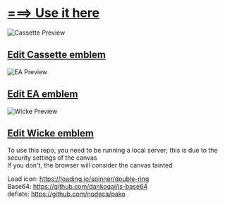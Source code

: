 # [===> Use it here](https://505e06b2.github.io/Black-Ops-2-Emblem-Editor/)

![Cassette Preview](https://github.com/505e06b2/Black-Ops-2-Emblem-Editor/raw/master/created%20emblems/Cassette/preview.png)  
## [Edit Cassette emblem](https://505e06b2.github.io/Black-Ops-2-Emblem-Editor/?load=eMKcw53CmE1Pw5tAEMKGw79KwrRSb8OBw6x8w6wXwrfCtmrDhcKhwpzDqA1xw5jCgMKbRDUhdRzCqQjDscOfwrvDhibDncK1woMbUTXCocOkYCs7dsOyPsO7w47Cjmd9L8KWwoXCv8OLw4vChcK_w4nDhcKJUFLDpVJPUMKMw5vDscKrw4IvKj8NwqHCi8Kzw7V0fsK5CUzDqsKxwonCv8O6Pi1vw5fCi8Orw5XDscKyw4xXw5V8wpoffyjDgsOoO8KUwqfCvsOKwpbCi2nCuGNVwoURcXJxL8Oawr85w7_CscO2ZT7DusK8LsKKEMO-KU5Aw4nCscK4wqvDjzgWw6Vtw6XCq3BZGMKawq3Dq3MGw5bCsMKLPsOhwqLClcKvw5bCpcKvw6bCt8KLw7oCScOswojDmRkLWjnCslbCjcOFwqTCnE9nw5UiX8Ktw6orwqzCs8KSHMKCw5JWwqPDoRDDt8OFcsOmw4NfwobDn8K6w7JFXsKrw4jClMKRw7HCh8OaWMKtLGPDhjjDhg_Dox14w5Btw6HDqcKow69Iw50owqvCuS3CkkLDhwBGwrPCkTrDlsKKwpvCr3fDtcK1CiHCnsKiwr_CkMKXMSLCmcKAw6vCmjN1Z8KbwojDgyTCklXChABSwrrDnlwrdhLCnMKWw4YyAcKZw61zDSbClsOPNsKRTzvDicOXW8Kzw4UEw6VkwoI6wpAmJMKFw67Dikcrwp0Kw7LCn8KOPcO5w4nCnCvDu8KMfEzCph8Uw4XDusKlwo0Awr7DuMKbw6XDqHzDpsKvw7Mnw73DuMKowp_DocOfZUfDsC7DjsKGw59SOQMnwqPDkMOLwoXDrm9ZWsKTw4BgQsODMcKNGcOOG2jDk14dMG8oThvDiSrDtsOCWR0BwpzDusOiw5vDqMOresKSd8OSwp7CosK0P8KyLsKLPXDCtG97ZMKmwp3CisKZwozCggjCosKew77DkcOHeXjCksK0GMKWw7oUwr9NQMKSGiUoJcOJGsOldMOPBXbDgGjClXk6cldzK1XCtsOSw7V2w43CoGw8NzZdw4vDicK8w5khGsKsw4vDmCMOw7zChzjDvSXDgsKuXSLDtsKQOCTCk2rDqhLCnDTClsKswpg-wo9sw6xBPGjCtsOJw4QBZznCrQHCncOgUMK-wpnCpiIHw6EHw6VJK0vCh8KnGxw0w4jDqcOWIHobBj06w7PClhxqCsKCwo46woAjw4YsecOUw6nDvT9zwpJuMSBgUiLCusOBIT7CtE3CicKowq14wqvChMKtwod2N0Inw5nDqMONwpFswp9QwqN2TFIqwrBAw5zDq8KEwoxKwpN0O2DDmDwkDAkfw4V9wpEzwoNFHsOre8ODbQpewpfCg8OEJnEpw5nCrsOBwqBlwqAaw4dMRBQ6wqYUScOtw50ywrBxI8OewrEsw5lxOMKjwobDuMKaJRfDr8O2B8Oxw7bDpsOYQMOfQTJ1M8OCe18_A8KKw5zCl8K7dMK4w7srIMKdw4dWwrLDscOoBcKfw4fDuUPCi8O7w7p5w7rCq8KrLcKIR3DDgMKuEENfwqHDozdKw4nDuxDCjUkBHMOuwqHCuMOZw5cSHHAPw7JiwpxPw4XCvMOKR2fDucONJC_Cn3jCuEk4VnF9w4jDmn11wrPDj8OWw5ACworCusKfESlTGHNawqQYYUzCg8OYSA9fw4nCiUh_w5jCmsOrw6hVQiTCn8OCwqUYwoXCtH7CuHzDuAXCgSrCoMOt)

![EA Preview](https://github.com/505e06b2/Black-Ops-2-Emblem-Editor/raw/master/created%20emblems/EA/preview.png)  
## [Edit EA emblem](https://505e06b2.github.io/Black-Ops-2-Emblem-Editor/?load=eMKcw5XClcOJbsObMBDChl_DhRDDkMKbw4PDjAx3H1vCoMOowqE9wqVAD0EOwrRDw4hCFVnDlQLDlAjDvMOuwqUsOSYRw4ddw6AUwq0uwpTDpsOnw7JpOD_DucKYw5XCpcObw7rCpnIPPltkEsKkB8K1wqRsPsOFV8Klwqs6wpcHw6nDtlPCnxd3T8OCcsKILcOdw6prw55sw7rDqsK-wr3CrhvDn3ZFw67Cr8OfwpYhw7rChsOgwoPDq1hdw6VhRMObwoVIwrbCuH3DjMKmZcOew7dlOXtXwoTDmX3CkMK_ZwvClDDDj8K2U8ObbDrDl8KFbsOhdcOdwo9tw6vCusK-cV3CscKpw7bCn8OLwqbDiMOXXcOlw5s2TMKGYQpXw5ZrF8KGwofCnitXw7phRkZaw5jDqMKRwpPCtj3CpcOtw6bCr8OCBgzChQXCtArCtBEcwrkmecKaFRM6wox5PjfChcKrw7LDksOPwr4Uw7cHIsKkwpHCiMKrw58lw4JTw6sDw5MkIHrDsEgDTALCj3PDhX_DgmbDrMOEJsO-PTY7w63CpMKSwq_CtMKTw4DClMKlwpdpEV_CosO9w6gew6rDmcONw5o9wqHDkiHCjXhERRIMUSvCoUEaQ1zCqcOLwrILwqFjwr7DmDJBTFNtI8O4wptvwr1rw7xscMOOwoF-LFBLR3jDiQZkSVbDrH_DgcOww4vCsnPCoAQvRsOnwqR-HX3DmMKyfcOiwqMawrlCZsKtEcKAQghOwpIMGn81eMO2w4_Cq1rCpsKpVjEvwphEBDrCn2sxw6Zaw78nwrx6MiFEw4XDgSU7FMOGwr7Cti9cHMKgZAzCqBNXKsKhYsOHwp7ChcKXZmRHw7hrw6woE8OfacKTwpjCksKSw5MGw4TCmSMlw7TCnMOuMcK6w5DDicKMw6ktaihGeybDrsOudj8AY8KzWQY)

![Wicke Preview](https://github.com/505e06b2/Black-Ops-2-Emblem-Editor/raw/master/created%20emblems/Wicke/preview.png)  
## [Edit Wicke emblem](https://505e06b2.github.io/Black-Ops-2-Emblem-Editor/?load=eMKcw4VYTcKPw5pIEMO9K8OIZ8OsdHXDtcOnXEfCmlzCosOswq7CiMKUQ8KUwoMHwrxgw4XDoMKRwoEowqMow799w5vCuMKBKsKDWTTChF3Cn0ZdwozDvcKqw6rDlcKrwqrDvsKZwrxUw7lrw5HCrMOyZcKRPCQfwotiwpnCjMOjw5nCtMOKV8KbfB7CjsK_fC7Cp8OfworCrwfDi3N7w7jCnE_Cv8ONwpt6wrvCmsKtw59NwrfDq03CvXzCt8Oewq7CssKXw5U8w7xuwr0Jw5bDpMOhw4vDjyTCvsO5aVtVwqPDhzLCvMK0CMOmH8OJA8KAHCfCr8OJwoPCtG7CnDTDtSbDn8KEwp_CpQjCmTXDigrDrcKcRC19wrAtwrbDgSAyw6c9Cn18w4I3w7LDjcK2w4k3ZcK9asOtEMO_QwHDrMOeYMOGw4lzU8OOF8KbVcKxXsKHw4_CjcKTwrx6WcOkwrvCv8OWw5PCvCp-wrTDv2XDgXrDssOoaHttbcOac8Obwq_DscOBwpvDj8OlajbCmsOUw4HDhcKdL1p1wq4gHl3CkcOCZQzCkMOdwrvDkkN-M05jwpkNCcOOwqdiVjd5B1ICw6xQwoLDs0fClMOiwq7DsU1DEB3DhcOmFQVuBQwFw7jChC4yw5JFw5lzw6BBOMOjwrXDkRIsekDCoU7DkQvDtBLCtHFGWsKlw5vCl10RdcKnNAVoKHgXwr5EHkvDgH_CqlfDs8OtHsK3woxRwpfDughcZTHCiB3DjcKxwrXDncOTwpMUMgkUwrwyLCs4TG1rdsOwNcOhDMO0alQOEDtDdMOeBVIJwqcCUsObY8KMCMOlAWjCpVY-w7DDgAjDq8O0AMKHwqwZTsKDw6FpUMOEwpPDicKiLMKqw5nCnj5-w6dHSsOTwpAqwpEJw7rDgH09CVnDgCN2w4hAO8O6dcKKw73CsV7DrQkUw4VFwokjcMKbHcKCH8OKw5FYf1fDnMKQCcOJEsOgwphKKj_ClMKAw7d1w7XDt8OowqnDisOnUcOxRcOnCRggOcKQwpxOeG8yIcO3BcKpL8OIw4VKw5PCosO-a8KbN8KbwqLDoT0MO8KPHMOJTWpVZml6w7bCusKfBMKywqnChMK7FcOOw5Anw5zClXAGw63DmTlBUsOIw5guWB8QwrzCqMKtG07ChUTDm8KlAhRBDi5wwpLClsO2UGXCnwAWdgDCsMOkw5FmIgTCmjvCgxfCqMKjXMOEaxleHsOqw6vDocK6wrNwAzvCgEvCjWRaA8KKw7Urw5rCrgLDksORw4d6w5TCiifDr1cAwoTDrDo7w7ZPw63CjBnCqsObawEHwoPCpzF0woYEOG3DuWbCqMK6AVzChBx8wo_CkCUNMsKPMcOKW0HCp8K3wqDDrsOzOMKKI2gmKcKyw5dgw5XCvUVFIxvDgRjDjQ0vS0rCm8OJwrLCrMKKw5Efw5tNVR7DpF52HlkiKWAzw5pvw5VvwpXClDBkMMOVYGMCw5d2NlnDpsONaMOSfsKhw5jCs8OHw68HHXE6wqEFAMOuFMKnwoTDpMKqMcOMcMKhwpBsDMOrwonDnsOFGTLDjmLDkhEVw5E9wq7DiDtvHMKmw5djw5hALMK5w60yVcOAw5vDqA7DmcKgQsKTw6XCmsKIJAVwJgfDusK6HDjCvgwxwprCoGDCsMOBDsKPwpMoOyFHwoVUY8KMw4x6wpF8w6vCqsKUwrZjFR_CssO-JcKKw5hNwrjDkhg6w6LCmsKMVcKcw79_wqPDuGlRLsKfD1PCh8O1ccOdJDTDtsKYacOaXG7DmjYlw5NnD8KMwqRhw7kYwqrCuD_Di2I0wqnDimnCn8KgSMOUGcKywqDDuErCgFIqwoxiw5LCgStSGBLDqBMZw7NqwqjCp8O0wrd1w5bCuHtTwojCusKoEioSAsONWSEDeUZxw63CqcOiw5rCocKeDcKaIcOtQcOlwp0ELy7DhWE_woxQWcOHw6bDqxlaw7jCncOgDVwAw48HJAZ-wpJ_L8OrwqbDg8KdwppIDENxKy4Cw5rCv8KJFcOJwq48D8KrwovClcKGw61YwozDiWbCkMOJFC3CusKOEGEWOMKiNTpjw7LDr27DhsKawr4Zw6wpL2w3w4khw5nDmsORZcKsXcKREQLDjwjDmhlOw6DDkMKQD8K8w7TCgDVow6FYw60JfxHCuMOvCE1Lw6_CnsOAwrnClMO1w5cpbnTCl1VDRFHDvsKPwpDDs8KrM04Vw5FbwqwsJcOLw6PCtsO5XsOMRh_Cjg3DkMOFwrHDnxLClcKWwr1aFMO6Wn7Dg8OQwqbDgsOCw6nCvMOiw4HDpsKTT1gbL0HClgLDo03CgsKnd8OHwr3Dm8Kcw4HCi8KpKzHCt8KrCMK7XXLDvMOqwql3K8OSYsO-w7rDqx9MNEkO)


To use this repo, you need to be running a local server; this is due to the security settings of the canvas  
If you don't, the browser will consider the canvas tainted

Load icon: https://loading.io/spinner/double-ring  
Base64: https://github.com/dankogai/js-base64  
deflate: https://github.com/nodeca/pako  